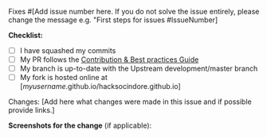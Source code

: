Fixes #[Add issue number here. If you do not solve the issue entirely, please change the message e.g. "First steps for issues #IssueNumber]

**Checklist:**

- [ ] I have squashed my commits
- [ ] My PR follows the [Contribution & Best practices Guide](https://blog.fossasia.org/open-source-developer-guide-and-best-practices-at-fossasia)
- [ ] My branch is up-to-date with the Upstream development/master branch
- [ ] My fork is hosted online at [*myusername*.github.io/hacksocindore.github.io]

Changes: [Add here what changes were made in this issue and if possible provide links.]

**Screenshots for the change** (if applicable):
